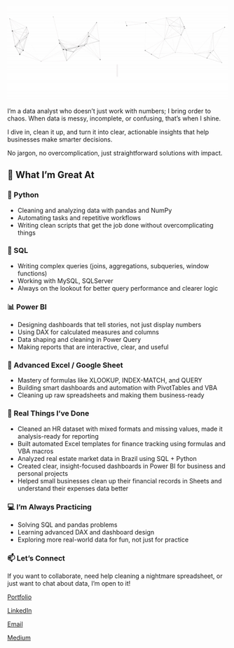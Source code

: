 <p align="center">
  <img src="Github Profile GIF.gif" alt="Hi, I'm Amarachi 👋 I'm a 🚀 Data Analyst 🚀">
</p>

I’m a data analyst who doesn’t just work with numbers; I bring order to chaos. When data is messy, incomplete, or confusing, that’s when I shine. 

I dive in, clean it up, and turn it into clear, actionable insights that help businesses make smarter decisions. 

No jargon, no overcomplication, just straightforward solutions with impact.

## 🧠 What I’m Great At
### 🐍 Python
- Cleaning and analyzing data with pandas and NumPy
- Automating tasks and repetitive workflows
- Writing clean scripts that get the job done without overcomplicating things

### 🧮 SQL
- Writing complex queries (joins, aggregations, subqueries, window functions)
- Working with MySQL, SQLServer
- Always on the lookout for better query performance and clearer logic

### 📊 Power BI
- Designing dashboards that tell stories, not just display numbers
- Using DAX for calculated measures and columns
- Data shaping and cleaning in Power Query
- Making reports that are interactive, clear, and useful

### 🔢 Advanced Excel / Google Sheet
- Mastery of formulas like XLOOKUP, INDEX-MATCH, and QUERY
- Building smart dashboards and automation with PivotTables and VBA
- Cleaning up raw spreadsheets and making them business-ready

### 🚀 Real Things I’ve Done
- Cleaned an HR dataset with mixed formats and missing values, made it analysis-ready for reporting
- Built automated Excel templates for finance tracking using formulas and  VBA macros
- Analyzed real estate market data in Brazil using SQL + Python
- Created clear, insight-focused dashboards in Power BI for business and personal projects
- Helped small businesses clean up their financial records in Sheets and understand their expenses data better

### 💻 I’m Always Practicing
- Solving SQL and pandas problems
- Learning advanced DAX and dashboard design
- Exploring more real-world data for fun, not just for practice

### 📫 Let’s Connect
If you want to collaborate, need help cleaning a nightmare spreadsheet, or just want to chat about data, I’m open to it!

[Portfolio](https://paschalamarachi.carrd.co)

[LinkedIn](https://www.linkedin.com/in/paschal-amarachi-angel/)

[Email](https://mailto:amarachipaschal2@gmail.com)  

[Medium](https://medium.com/@paschalamarachiangel-p)

